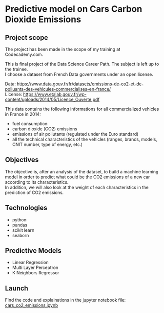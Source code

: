 # Predictive model on Cars Carbon Dioxide Emissions

## Project scope

The project has been made in the scope of my training at Codecademy.com.  

This is final project of the Data Science Career Path. The subject is left up to the trainee.  
I choose a dataset from French Data governments under an open license.

Data: https://www.data.gouv.fr/fr/datasets/emissions-de-co2-et-de-polluants-des-vehicules-commercialises-en-france/  
License: https://www.etalab.gouv.fr/wp-content/uploads/2014/05/Licence_Ouverte.pdf

This data contains the following informations for all commercialized vehicles in France in 2014:
+ fuel consumption
+ carbon dioxide (CO2) emissions
+ emissions of air pollutants (regulated under the Euro standard)
+ all the technical characteristics of the vehicles (ranges, brands, models, CNIT number, type of energy, etc.)

## Objectives
The objective is, after an analysis of the dataset, to build a machine learning model in order to predict what could be the CO2 emissions of a new car according to its characteristics.   
In addition, we will also look at the weight of each characteristics in the prediction of CO2 emissions.

## Technologies

+ python
+ pandas
+ scikit learn
+ seaborn

## Predictive Models 

+ Linear Regression
+ Multi Layer Perceptron
+ K Neighbors Regressor

## Launch

Find the code and explainations in the jupyter notebook file: [cars_co2_emissions.ipynb](https://github.com/jossbnd/codecademy_predict_co2_cars_emissions/blob/main/cars_co2_emissions.ipynb)
